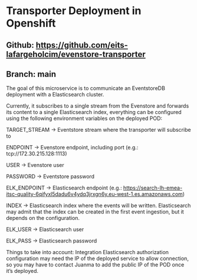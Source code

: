# Transporter Deployment in Openshift

## Github: https://github.com/eits-lafargeholcim/evenstore-transporter
## Branch: main

The goal of this microservice is to communicate an EventstoreDB deployment with a Elasticsearch cluster.

Currently, it subscribes to a single stream from the Evenstore and forwards its content to a single Elasticsearch index, everything can be configured using the following environment variables on the deployed POD:

TARGET_STREAM -> Eventstore stream where the transporter will subscribe to

ENDPOINT -> Evenstore endpoint, including port (e.g.: tcp://172.30.215.128:1113)

USER -> Evenstore user

PASSWORD -> Eventstore password

ELK_ENDPOINT -> Elasticsearch endpoint (e.g.: https://search-lh-emea-itsc-quality-6qifyxl5dadu6v4ydq3jrxgn6y.eu-west-1.es.amazonaws.com)

INDEX -> Elasticsearch index where the events will be written. Elasticsearch may admit that the index can be created in the first event ingestion, but it depends on the configuration.

ELK_USER -> Elasticsearch user

ELK_PASS -> Elasticsearch password

Things to take into account: Integration Elasticsearch authorization configuration may need the IP of the deployed service to allow connection, so you may have to contact Juanma to add the public IP of the POD once it’s deployed.

